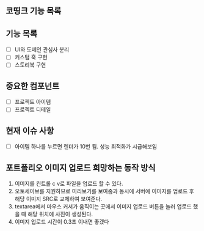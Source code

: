 ## 코띵크 기능 목록

## 기능 목록

- [ ] UI와 도메인 관심사 분리
- [ ] 커스텀 훅 구현
- [ ] 스토리북 구현

## 중요한 컴포넌트

- [ ] 프로젝트 아이템
- [ ] 프로젝트 디테일

## 현재 이슈 사항

- [ ] 아이템 하나를 누르면 렌더가 10번 됨. 성능 최적화가 시급해보임

## 포트폴리오 이미지 업로드 희망하는 동작 방식

1. 이미지를 컨트롤 c v로 파일을 업로드 할 수 있다.
2. 오토세이브를 지원하므로 미리보기를 보여줌과 동시에 서버에 이미지를 업로드 후 해당 이미지 SRC로 교체하여 보여준다.
3. textarea에서 마우스 커서가 움직이는 곳에서 이미지 업로드 버튼을 눌러 업로드 했을 때 해당 위치에 사진이 생성된다.
4. 이미지 업로드 시간이 0.3초 이내면 좋겠다
